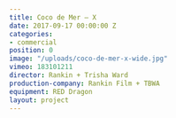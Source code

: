 ```yaml
---
title: Coco de Mer — X
date: 2017-09-17 00:00:00 Z
categories:
- commercial
position: 0
image: "/uploads/coco-de-mer-x-wide.jpg"
vimeo: 183101211
director: Rankin + Trisha Ward
production-company: Rankin Film + TBWA
equipment: RED Dragon
layout: project
---
```


